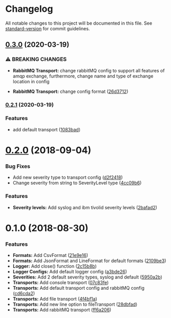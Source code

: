 # Changelog

All notable changes to this project will be documented in this file. See [standard-version](https://github.com/conventional-changelog/standard-version) for commit guidelines.

## [0.3.0](https://github.com/llamajs/llama/compare/v0.2.1...v0.3.0) (2020-03-19)


### ⚠ BREAKING CHANGES

* **RabbitMQ Transport:** change rabbitMQ config to support all features of amqp exchange, furthermore, change name and type of exchange location in config

* **RabbitMQ Transport:** change config format ([26d3712](https://github.com/llamajs/llama/commit/26d3712bfe478d8d6b97d22ac6b04d6b28161236))

### [0.2.1](https://github.com/llamajs/llama/compare/v0.2.0...v0.2.1) (2020-03-19)


### Features

* add default transport ([1083bad](https://github.com/llamajs/llama/commit/1083bad3c6667741d45793aff9d23d4c7e642a7a))

<a name="0.2.0"></a>
# [0.2.0](https://github.com/llamajs/llama/compare/v0.1.0...v0.2.0) (2018-09-04)


### Bug Fixes

* Add new severity type to transport config ([d2f2418](https://github.com/llamajs/llama/commit/d2f2418))
* Change severity from string to SeverityLevel type ([4cc09b6](https://github.com/llamajs/llama/commit/4cc09b6))


### Features

* **Severity levels:** Add syslog and ibm tivolid severity levels ([2bafad2](https://github.com/llamajs/llama/commit/2bafad2))



<a name="0.1.0"></a>
# 0.1.0 (2018-08-30)


### Features

* **Formats:** Add CsvFormat ([21e9e16](https://github.com/llamajs/llama/commit/21e9e16))
* **Formats:** Add JsonFormat and LineFormat for default formats ([2109be3](https://github.com/llamajs/llama/commit/2109be3))
* **Logger:** Add close() function ([2c15b8b](https://github.com/llamajs/llama/commit/2c15b8b))
* **Logger Configs:** Add default logger config ([a3bde26](https://github.com/llamajs/llama/commit/a3bde26))
* **Severities:** Add 2 default severity types, syslog and default ([5950a2b](https://github.com/llamajs/llama/commit/5950a2b))
* **Transports:** Add console transport ([07c83fe](https://github.com/llamajs/llama/commit/07c83fe))
* **Transports:** Add default transport config and rabbitMQ config ([cd6cda2](https://github.com/llamajs/llama/commit/cd6cda2))
* **Transports:** Add file transport ([4f4bf1a](https://github.com/llamajs/llama/commit/4f4bf1a))
* **Transports:** Add new line option to fileTransport ([28dbfad](https://github.com/llamajs/llama/commit/28dbfad))
* **Transports:** Add rabbitMQ transport ([ff6a206](https://github.com/llamajs/llama/commit/ff6a206))
